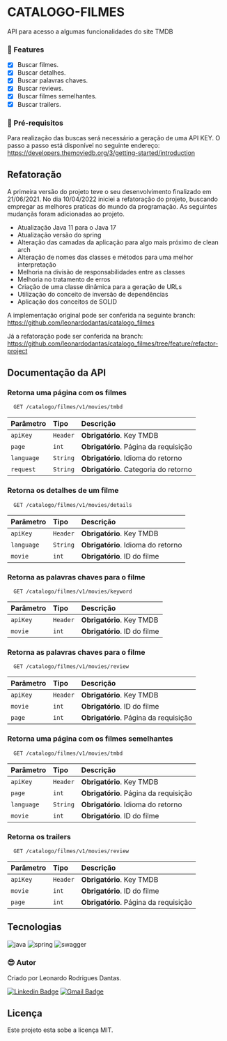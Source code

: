 
# CATALOGO-FILMES

<p>
API para acesso a algumas funcionalidades do site TMDB
</p>

### :pushpin: Features

- [x] Buscar filmes.
- [x] Buscar detalhes.
- [x] Buscar palavras chaves.
- [x] Buscar reviews.
- [x] Buscar filmes semelhantes.
- [x] Buscar trailers.

### :hammer: Pré-requisitos

Para realização das buscas será necessário a geração de uma API KEY. O passo a passo está disponível no seguinte endereço: https://developers.themoviedb.org/3/getting-started/introduction 

## Refatoração

A primeira versão do projeto teve o seu desenvolvimento finalizado em 21/06/2021. No dia 10/04/2022 iniciei a refatoração do projeto, buscando empregar as melhores
praticas do mundo da programação. As seguintes mudançãs foram adicionadas ao projeto.

- Atualização Java 11 para o Java 17
- Atualização versão do spring
- Alteração das camadas da aplicação para algo mais próximo de clean arch
- Alteração de nomes das classes e métodos para uma melhor interpretação
- Melhoria na divisão de responsabilidades entre as classes
- Melhoria no tratamento de erros
- Criação de uma classe dinâmica para a geração de URLs
- Utilização do conceito de inversão de dependências
- Aplicação dos conceitos de SOLID


A implementação original pode ser conferida na seguinte branch:
https://github.com/leonardodantas/catalogo_filmes

Já a refatoração pode ser conferida na branch:
https://github.com/leonardodantas/catalogo_filmes/tree/feature/refactor-project
## Documentação da API


### Retorna uma página com os filmes

```
  GET /catalogo/filmes/v1/movies/tmbd
```

| Parâmetro   | Tipo       | Descrição                           |
| :---------- | :--------- | :---------------------------------- |
| `apiKey` | `Header` | **Obrigatório**. Key TMDB |
| `page` | `int` | **Obrigatório**. Página da requisição |
| `language` | `String` | **Obrigatório**. Idioma do retorno |
| `request` | `String` | **Obrigatório**. Categoria do retorno |

### Retorna os detalhes de um filme

```
  GET /catalogo/filmes/v1/movies/details
```

| Parâmetro   | Tipo       | Descrição                           |
| :---------- | :--------- | :---------------------------------- |
| `apiKey` | `Header` | **Obrigatório**. Key TMDB |
| `language` | `String` | **Obrigatório**. Idioma do retorno |
| `movie` | `int` | **Obrigatório**. ID do filme |

### Retorna as palavras chaves para o filme
```
  GET /catalogo/filmes/v1/movies/keyword
```

| Parâmetro   | Tipo       | Descrição                           |
| :---------- | :--------- | :---------------------------------- |
| `apiKey` | `Header` | **Obrigatório**. Key TMDB |
| `movie` | `int` | **Obrigatório**. ID do filme |

### Retorna as palavras chaves para o filme
```
  GET /catalogo/filmes/v1/movies/review
```

| Parâmetro   | Tipo       | Descrição                           |
| :---------- | :--------- | :---------------------------------- |
| `apiKey` | `Header` | **Obrigatório**. Key TMDB |
| `movie` | `int` | **Obrigatório**. ID do filme |
| `page` | `int` | **Obrigatório**. Página da requisição |

### Retorna uma página com os filmes semelhantes

```
  GET /catalogo/filmes/v1/movies/tmbd
```

| Parâmetro   | Tipo       | Descrição                           |
| :---------- | :--------- | :---------------------------------- |
| `apiKey` | `Header` | **Obrigatório**. Key TMDB |
| `page` | `int` | **Obrigatório**. Página da requisição |
| `language` | `String` | **Obrigatório**. Idioma do retorno |
| `movie` | `int` | **Obrigatório**. ID do filme |

### Retorna os trailers
```
  GET /catalogo/filmes/v1/movies/review
```

| Parâmetro   | Tipo       | Descrição                           |
| :---------- | :--------- | :---------------------------------- |
| `apiKey` | `Header` | **Obrigatório**. Key TMDB |
| `movie` | `int` | **Obrigatório**. ID do filme |
| `page` | `int` | **Obrigatório**. Página da requisição |

## Tecnologias

<div style="display: inline_block">

  <img align="center" alt="java" src="https://img.shields.io/badge/java-%23ED8B00.svg?style=for-the-badge&logo=java&logoColor=white" />
  <img align="center" alt="spring" src="https://img.shields.io/badge/spring-%236DB33F.svg?style=for-the-badge&logo=spring&logoColor=white" />
  <img align="center" alt="swagger" src="https://img.shields.io/badge/-Swagger-%23Clojure?style=for-the-badge&logo=swagger&logoColor=white" />

</div>


### :sunglasses: Autor
Criado por Leonardo Rodrigues Dantas.

[![Linkedin Badge](https://img.shields.io/badge/-Leonardo-blue?style=flat-square&logo=Linkedin&logoColor=white&link=https://www.linkedin.com/in/leonardo-rodrigues-dantas/)](https://www.linkedin.com/in/leonardo-rodrigues-dantas/) 
[![Gmail Badge](https://img.shields.io/badge/-leonardordnt1317@gmail.com-c14438?style=flat-square&logo=Gmail&logoColor=white&link=mailto:leonardordnt1317@gmail.com)](mailto:leonardordnt1317@gmail.com)

## Licença
Este projeto esta sobe a licença MIT.
